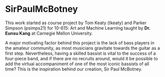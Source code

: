 # SirPaulMcBotney

This work started as course project by Tom Keaty (tkeaty) and Parker Simpson (psimps21) for 10-615: Art and Machine Learning taught by **Dr. Eunsu Kang** at Carnegie Mellon University.

A major motivating factor behind this project is the lack of bass players in the amateur community, as most musicians gravitate towards the guitar as a first step. Nevertheless, having a skilled bassist is vital to the success of a four-piece band, and if there are no recruits around, would it be possible to add the virtual accompaniment of one of the most iconic bassists of all time? This is the inspiration behind our creation, Sir Paul McBotney.
